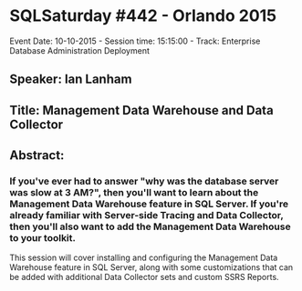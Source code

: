 # SQLSaturday #442 - Orlando 2015
Event Date: 10-10-2015 - Session time: 15:15:00 - Track: Enterprise Database Administration  Deployment
## Speaker: Ian Lanham
## Title: Management Data Warehouse and Data Collector
## Abstract:
### If you've ever had to answer "why was the database server was slow at 3 AM?", then you'll want to learn about the Management Data Warehouse feature in SQL Server. If you're already familiar with Server-side Tracing and Data Collector, then you'll also want to add the Management Data Warehouse to your toolkit. 

This session will cover installing and configuring the Management Data Warehouse feature in SQL Server, along with some customizations that can be added with additional Data Collector sets and custom SSRS Reports.
